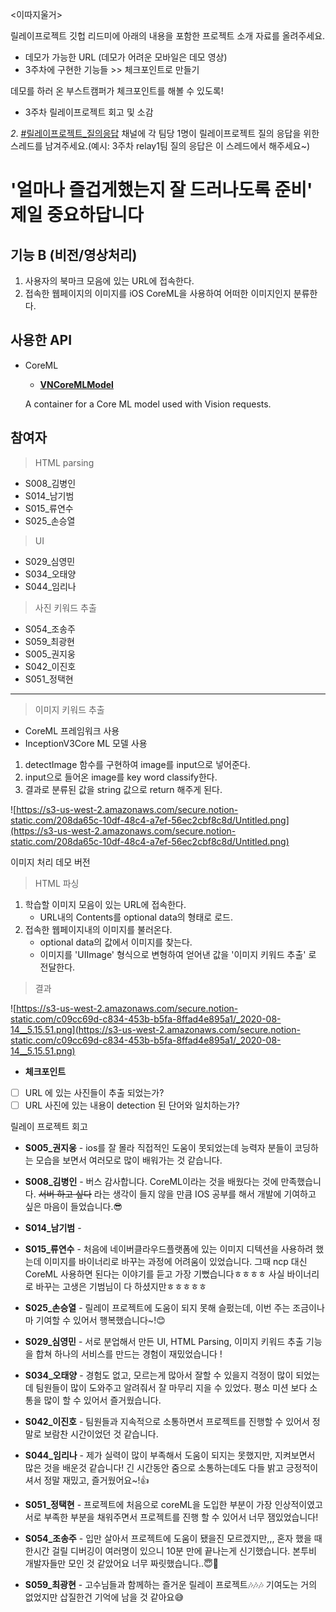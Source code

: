 <이따지울거>

릴레이프로젝트 깃헙 리드미에 아래의 내용을 포함한 프로젝트 소개 자료를 올려주세요.

- 데모가 가능한 URL (데모가 어려운 모바일은 데모 영상)
- 3주차에 구현한 기능들 >> 체크포인트로 만들기

데모를 하러 온 부스트캠퍼가 체크포인트를 해볼 수 있도록!

- 3주차 릴레이프로젝트 회고 및 소감

*2*. [#릴레이프로젝트_질의응답](https://boostcamp2020-ch.slack.com/archives/C017LV0RLAK) 채널에 각 팀당 1명이 릴레이프로젝트 질의 응답을 위한 스레드를 남겨주세요.(예시: 3주차 relay1팀 질의 응답은 이 스레드에서 해주세요~)

# '얼마나 즐겁게했는지 잘 드러나도록 준비' 제일 중요하답니다

## 기능 B (비전/영상처리)

1. 사용자의 북마크 모음에 있는 URL에 접속한다.
2. 접속한 웹페이지의 이미지를 iOS CoreML을 사용하여 어떠한 이미지인지 분류한다.

## 사용한 API

- CoreML
    - **[VNCoreMLModel](https://developer.apple.com/documentation/vision/vncoremlmodel)**

    A container for a Core ML model used with Vision requests.

## 참여자

> HTML parsing

- S008_김병인
- S014_남기범
- S015_류연수
- S025_손승열

> UI

- S029_심영민
- S034_오태양
- S044_임리나

> 사진 키워드 추출

- S054_조송주
- S059_최광현
- S005_권지웅
- S042_이진호
- S051_정택현

***

> 이미지 키워드 추출

- CoreML 프레임워크 사용
- InceptionV3Core ML 모델 사용

1. detectImage 함수를 구현하여 image를 input으로 넣어준다.
2. input으로 들어온  image를 key word classify한다.
3. 결과로 분류된 값을 string 값으로 return 해주게 된다.

![https://s3-us-west-2.amazonaws.com/secure.notion-static.com/208da65c-10df-48c4-a7ef-56ec2cbf8c8d/Untitled.png](https://s3-us-west-2.amazonaws.com/secure.notion-static.com/208da65c-10df-48c4-a7ef-56ec2cbf8c8d/Untitled.png)

이미지 처리 데모 버전

> HTML 파싱

1. 학습할 이미지 모음이 있는 URL에 접속한다.
    - URL내의 Contents를 optional data의 형태로 로드.
2. 접속한 웹페이지내의 이미지를 불러온다.
    - optional data의 값에서 이미지를 찾는다.
    - 이미지를 'UIImage' 형식으로 변형하여 얻어낸 값을 '이미지 키워드 추출' 로 전달한다.

> 결과

![https://s3-us-west-2.amazonaws.com/secure.notion-static.com/c09cc69d-c834-453b-b5fa-8ffad4e895a1/_2020-08-14__5.15.51.png](https://s3-us-west-2.amazonaws.com/secure.notion-static.com/c09cc69d-c834-453b-b5fa-8ffad4e895a1/_2020-08-14__5.15.51.png)

- **체크포인트**
- [ ]  URL 에 있는 사진들이 추출 되었는가?
- [ ]  URL 사진에 있는 내용이 detection 된 단어와 일치하는가?

릴레이 프로젝트 회고

- **S005_권지웅** - ios를 잘 몰라 직접적인 도움이 못되었는데 능력자 분들이 코딩하는 모습을 보면서 여러모로 많이 배워가는 것 같습니다.

- **S008_김병인** - 버스 감사합니다. CoreML이라는 것을 배웠다는 것에 만족했습니다. ~~서버 하고 싶다~~ 라는 생각이 들지 않을 만큼 IOS 공부를 해서 개발에 기여하고 싶은 마음이 들었습니다.😎

- **S014_남기범** -

- **S015_류연수** - 처음에 네이버클라우드플랫폼에 있는 이미지 디텍션을 사용하려 했는데 이미지를 바이너리로 바꾸는 과정에 어려움이 있었습니다. 그때 ncp 대신 CoreML 사용하면 된다는 이야기를 듣고 가장 기뻤습니다ㅎㅎㅎㅎ 사실 바이너리로 바꾸는 고생은 기범님이 다 하셨지만ㅎㅎㅎㅎㅎ

- **S025_손승열** - 릴레이 프로젝트에 도움이 되지 못해 슬펐는데, 이번 주는 조금이나마 기여할 수 있어서 행복했습니다~!😊

- **S029_심영민** - 서로 분업해서 만든 UI, HTML Parsing, 이미지 키워드 추출 기능을 합쳐 하나의 서비스를 만드는 경험이 재밌었습니다 !

- **S034_오태양** - 경험도 없고, 모르는게 많아서 잘할 수 있을지 걱정이 많이 되었는데 팀원들이 많이 도와주고 알려줘서 잘 마무리 지을 수 있었다. 평소 미션 보다 소통을 많이 할 수 있어서 즐거웠습니다.

- **S042_이진호** - 팀원들과 지속적으로 소통하면서 프로젝트를 진행할 수 있어서 정말로 보람찬 시간이었던 것 같습니다.

- **S044_임리나** - 제가 실력이 많이 부족해서 도움이 되지는 못했지만, 지켜보면서 많은 것을 배운것 같습니다! 긴 시간동안 줌으로 소통하는데도 다들 밝고 긍정적이셔서 정말 재밌고, 즐거웠어요~!👍

- **S051_정택현** - 프로젝트에 처음으로 coreML을 도입한 부분이 가장 인상적이였고 서로 부족한 부분을 채워주면서 프로젝트를 진행 할 수 있어서 너무 잼있었습니다!

- **S054_조송주** - 입만 살아서 프로젝트에 도움이 됐을진 모르겠지만,,, 혼자 했을 때 한시간 걸릴 디버깅이 여러명이 있으니 10분 만에 끝나는게 신기했습니다. 본투비 개발자들만 모인 것 같았어요 너무 짜릿했습니다..😇🔫

- **S059_최광현** - 고수님들과 함께하는 즐거운 릴레이 프로젝트🎶🎶🎶 기여도는 거의 없었지만 삽질한건 기억에 남을 것 같아요😅

